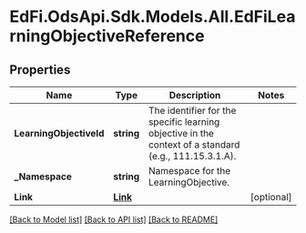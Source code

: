 # EdFi.OdsApi.Sdk.Models.All.EdFiLearningObjectiveReference
## Properties

Name | Type | Description | Notes
------------ | ------------- | ------------- | -------------
**LearningObjectiveId** | **string** | The identifier for the specific learning objective in the context of a standard (e.g., 111.15.3.1.A). | 
**_Namespace** | **string** | Namespace for the LearningObjective. | 
**Link** | [**Link**](Link.md) |  | [optional] 

[[Back to Model list]](../README.md#documentation-for-models) [[Back to API list]](../README.md#documentation-for-api-endpoints) [[Back to README]](../README.md)

